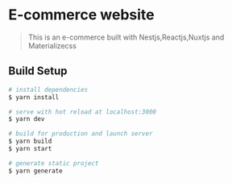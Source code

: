 # E-commerce website

> This is an e-commerce built with Nestjs,Reactjs,Nuxtjs and Materializecss

## Build Setup

```bash
# install dependencies
$ yarn install

# serve with hot reload at localhost:3000
$ yarn dev

# build for production and launch server
$ yarn build
$ yarn start

# generate static project
$ yarn generate
```
